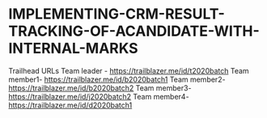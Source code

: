 # IMPLEMENTING-CRM-RESULT-TRACKING-OF-ACANDIDATE-WITH-INTERNAL-MARKS
Trailhead URLs
Team leader - https://trailblazer.me/id/t2020batch
Team member1- https://trailblazer.me/id/b2020batch1
Team member2- https://trailblazer.me/id/b2020batch2
Team member3- https://trailblazer.me/id/j2020batch2
Team member4- https://trailblazer.me/id/d2020batch1
